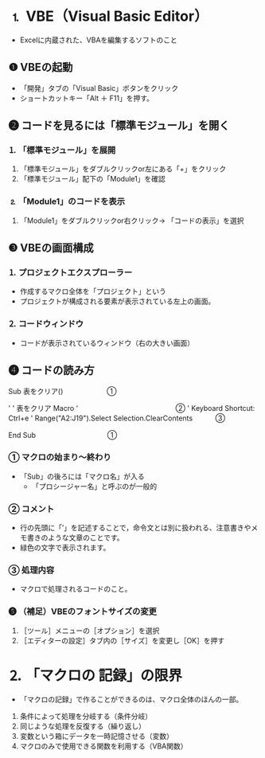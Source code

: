 # ⒈ VBE（Visual Basic Editor）
- Excelに内蔵された、VBAを編集するソフトのこと

## ❶ VBEの起動
- 「開発」タブの「Visual Basic」ボタンをクリック
- ショートカットキー「Alt ＋ F11」を押す。
## ❷ コードを見るには「標準モジュール」を開く

### ⒈ 「標準モジュール」を展開
1. 「標準モジュール」をダブルクリックor左にある「+」をクリック
2. 「標準モジュール」配下の「Module1」を確認

### ⒉ 「Module1」のコードを表示
1. 「Module1」をダブルクリックor右クリック→ 「コードの表示」を選択

## ❸ VBEの画面構成
### ⒈ プロジェクトエクスプローラー
- 作成するマクロ全体を「プロジェクト」という
- プロジェクトが構成される要素が表示されている左上の画面。

### ⒉ コードウィンドウ
- コードが表示されているウィンドウ（右の大きい画面）

## ❹ コードの読み方

<aside>

Sub 表をクリア()　　　　　　  ①

'
' 表をクリア Macro
'　　　　　　　　　　　　　　②
' Keyboard Shortcut: Ctrl+e
'
Range("A2:J19").Select
Selection.ClearContents　　　 ③

End Sub　　　　　　　　　　  ①

</aside>

### ① マクロの始まり〜終わり
- 「Sub」の後ろには「マクロ名」が入る
    - 「プロシージャー名」と呼ぶのが一般的

### ② コメント
- 行の先頭に「’」を記述することで，命令文とは別に扱われる、注意書きやメモ書きのような文章のことです。
- 緑色の文字で表示されます。

### ③ 処理内容
- マクロで処理されるコードのこと。

### ❺ （補足）VBEのフォントサイズの変更
1. ［ツール］メニューの［オプション］を選択
2. ［エディターの設定］タブ内の［サイズ］を変更し［OK］を押す

# ⒉ 「マクロの 記録」の限界
- 「マクロの記録」で作ることができるのは、マクロ全体のほんの一部。
1. 条件によって処理を分岐する（条件分岐）
2. 同じような処理を反復する（繰り返し）
3. 変数という箱にデータを一時記憶させる（変数）
4. マクロのみで使用できる関数を利用する（VBA関数）

